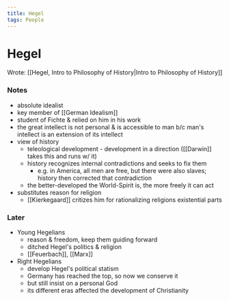 ```yaml
---
title: Hegel
tags: People
---
```


# Hegel

Wrote: [[Hegel, Intro to Philosophy of History\|Intro to Philosophy of History]]

### Notes
- absolute idealist
-  key member of [[German Idealism]]
- student of Fichte & relied on him in his work
- the great intellect is not personal & is accessible to man b/c man's intellect is an extension of its intellect
- view of history
	- teleological development - development in a direction ([[Darwin]] takes this and runs w/ it)
	- history recognizes internal contradictions and seeks to fix them
		- e.g. in America, all men are free, but there were also slaves; history then corrected that contradiction
	- the better-developed the World-Spirit is, the more freely it can act
- substitutes reason for religion 
	- [[Kierkegaard]] critizes him for rationalizing religions existential parts


### Later 
- Young Hegelians
	- reason & freedom, keep them guiding forward
	- ditched Hegel's politics & religion
	- [[Feuerbach]], [[Marx]]
- Right Hegelians
	- develop Hegel's political statism
	- Germany has reached the top, so now we conserve it
	- but still insist on a personal God
	- its different eras affected the development of Christianity 